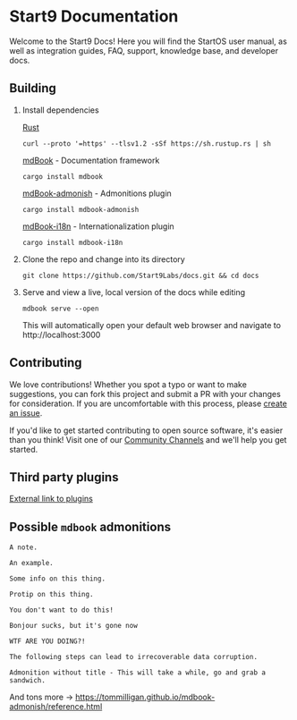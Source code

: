 # Start9 Documentation

Welcome to the Start9 Docs! Here you will find the StartOS user manual, as well as integration guides, FAQ, support, knowledge base, and developer docs.

## Building

1. Install dependencies

   [Rust](https://rustup.rs)

   ```
   curl --proto '=https' --tlsv1.2 -sSf https://sh.rustup.rs | sh
   ```

   [mdBook](https://rust-lang.github.io/mdBook/) - Documentation framework

   ```
   cargo install mdbook
   ```

   [mdBook-admonish](https://github.com/tommilligan/mdbook-admonish) - Admonitions plugin

   ```
   cargo install mdbook-admonish
   ```

   [mdBook-i18n](https://github.com/funkill/mdbook-i18n) - Internationalization plugin

   ```
   cargo install mdbook-i18n
   ```

2. Clone the repo and change into its directory

   ```
   git clone https://github.com/Start9Labs/docs.git && cd docs
   ```

3. Serve and view a live, local version of the docs while editing

   ```
   mdbook serve --open
   ```

   This will automatically open your default web browser and navigate to http://localhost:3000

## Contributing

We love contributions! Whether you spot a typo or want to make suggestions, you can fork this project and submit a PR with your changes for consideration. If you are uncomfortable with this process, please [create an issue](https://github.com/Start9Labs/docs/issues).

If you'd like to get started contributing to open source software, it's easier than you think! Visit one of our [Community Channels](https://start9.com/contact) and we'll help you get started.

## Third party plugins

[External link to plugins](https://github.com/rust-lang/mdBook/wiki/Third-party-plugins)

## Possible `mdbook` admonitions

```admonish
A note.
```

```admonish example
An example.
```

```admonish info
Some info on this thing.
```

```admonish tip
Protip on this thing.
```

```admonish warning
You don't want to do this!
```

```admonish bug
Bonjour sucks, but it's gone now
```

```admonish danger
WTF ARE YOU DOING?!
```

```admonish warning title="Custom, i.e. -> POSSIBLE DATA LOSS"
The following steps can lead to irrecoverable data corruption.
```

```admonish success title=""
Admonition without title - This will take a while, go and grab a sandwich.
```

And tons more -> https://tommilligan.github.io/mdbook-admonish/reference.html
